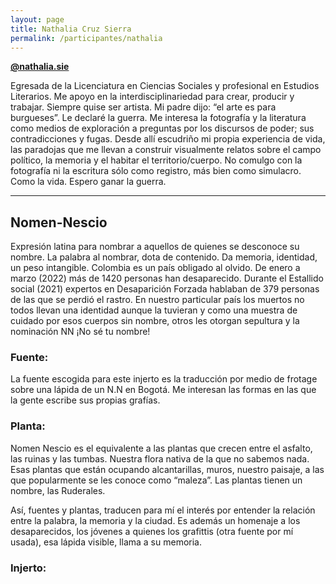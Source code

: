 ```yaml
---
layout: page
title: Nathalia Cruz Sierra
permalink: /participantes/nathalia
---
```

**[@nathalia.sie](https://www.instagram.com/nathalia.sie)**

Egresada de la Licenciatura en Ciencias Sociales y profesional en Estudios Literarios. Me apoyo en la interdisciplinariedad para crear, producir y trabajar. Siempre quise ser artista. Mi padre dijo: “el arte es para burgueses”. Le declaré la guerra. Me interesa la fotografía y la literatura como medios de exploración a preguntas por los discursos de poder; sus contradicciones y fugas. Desde allí escudriño mi propia experiencia de vida, las paradojas que me llevan a construir visualmente relatos sobre el campo político, la memoria y el habitar el territorio/cuerpo. No comulgo con la fotografía ni la escritura sólo como registro, más bien como simulacro. Como la vida. Espero ganar la guerra.

---

## Nomen-Nescio

Expresión latina para nombrar a aquellos de quienes se desconoce su nombre. La palabra al nombrar, dota de contenido. Da memoria, identidad, un peso intangible. Colombia es un país obligado al olvido. De enero a marzo (2022) más de 1420 personas han desaparecido. Durante el Estallido social (2021) expertos en Desaparición Forzada hablaban de 379 personas de las que se perdió el rastro. En nuestro particular país los muertos no todos llevan una identidad aunque la tuvieran y como una muestra de cuidado por esos cuerpos sin nombre, otros les otorgan sepultura y la nominación NN ¡No sé tu nombre!

### Fuente: 
La fuente escogida para este injerto es la traducción por medio de frotage sobre una lápida de un N.N en Bogotá. Me interesan las formas en las que la gente escribe sus propias grafías.

### Planta:
Nomen Nescio es el equivalente a las plantas que crecen entre el asfalto, las ruinas y las tumbas. Nuestra flora nativa de la que no sabemos nada. Esas plantas que están ocupando alcantarillas, muros, nuestro paisaje, a las que popularmente se les conoce como “maleza”. Las plantas tienen un nombre, las  Ruderales.

Así, fuentes y plantas, traducen para mí el interés por entender la relación entre la palabra, la memoria y la ciudad. Es además un homenaje a los desaparecidos, los jóvenes a quienes los grafittis (otra fuente por mí usada), esa lápida visible, llama a su memoria.

### Injerto:
